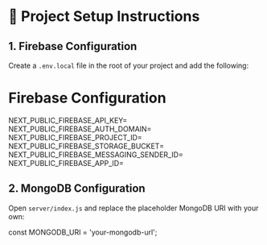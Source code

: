 # 🔧 Project Setup Instructions

## 1. Firebase Configuration

Create a `.env.local` file in the root of your project and add the following:

# Firebase Configuration  
NEXT_PUBLIC_FIREBASE_API_KEY=  
NEXT_PUBLIC_FIREBASE_AUTH_DOMAIN=  
NEXT_PUBLIC_FIREBASE_PROJECT_ID=  
NEXT_PUBLIC_FIREBASE_STORAGE_BUCKET=  
NEXT_PUBLIC_FIREBASE_MESSAGING_SENDER_ID=  
NEXT_PUBLIC_FIREBASE_APP_ID=

## 2. MongoDB Configuration

Open `server/index.js` and replace the placeholder MongoDB URI with your own:

const MONGODB_URI = 'your-mongodb-url';

